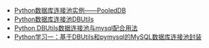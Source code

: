 
- [Python数据库连接池实例——PooledDB](http://www.cnblogs.com/Xjng/p/3437694.html)
- [Python数据库连接池DBUtils](http://blog.csdn.net/zhaihaifei/article/details/54016939)
- [Python DBUtils数据连接池与mysql配合用法](https://my.oschina.net/zhouguanghu/blog/32422)
- [Python学习一：基于DBUtils和pymysql的MySQL数据库连接池封装](http://blog.csdn.net/cyh1111/article/details/53337895)